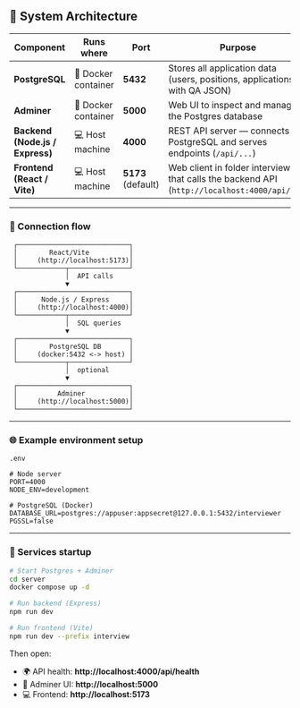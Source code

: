 ## 🧱 System Architecture

| Component | Runs where | Port | Purpose |
|------------|-------------|------|----------|
| **PostgreSQL** | 🐳 Docker container | **5432** | Stores all application data (users, positions, applications with QA JSON) |
| **Adminer** | 🐳 Docker container | **5000** | Web UI to inspect and manage the Postgres database |
| **Backend (Node.js / Express)** | 💻 Host machine | **4000** | REST API server — connects to PostgreSQL and serves endpoints (`/api/...`) |
| **Frontend (React / Vite)** | 💻 Host machine | **5173** (default) | Web client in folder interview that calls the backend API (`http://localhost:4000/api/...`) |

---

### 🔗 Connection flow

```text
 ┌────────────────────────────┐
 │        React/Vite          │
 │     (http://localhost:5173)│
 └────────────┬───────────────┘
              │  API calls
              ▼
 ┌────────────────────────────┐
 │      Node.js / Express     │
 │     (http://localhost:4000)│
 └────────────┬───────────────┘
              │  SQL queries
              ▼
 ┌────────────────────────────┐
 │        PostgreSQL DB       │
 │     (docker:5432 <-> host) │
 └────────────┬───────────────┘
              │  optional
              ▼
 ┌────────────────────────────┐
 │          Adminer           │
 │     (http://localhost:5000)│
 └────────────────────────────┘
```

---

### 🌐 Example environment setup

`.env`
```env
# Node server
PORT=4000
NODE_ENV=development

# PostgreSQL (Docker)
DATABASE_URL=postgres://appuser:appsecret@127.0.0.1:5432/interviewer
PGSSL=false
```

---

### 🧩 Services startup

```bash
# Start Postgres + Adminer
cd server
docker compose up -d

# Run backend (Express)
npm run dev

# Run frontend (Vite)
npm run dev --prefix interview
```

Then open:

- 🌍 API health: **http://localhost:4000/api/health**  
- 🧠 Adminer UI: **http://localhost:5000**  
- 💻 Frontend: **http://localhost:5173**
